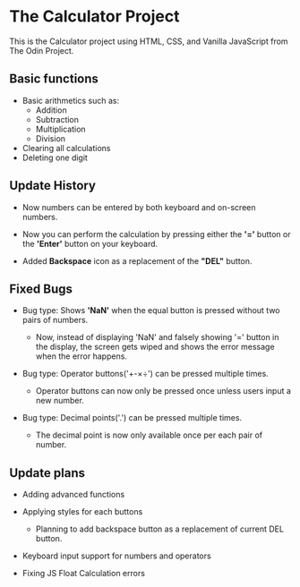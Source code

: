 # The Calculator Project

This is the Calculator project using HTML, CSS, and Vanilla JavaScript from The Odin Project.

## Basic functions

- Basic arithmetics such as:
    - Addition
    - Subtraction
    - Multiplication
    - Division
- Clearing all calculations
- Deleting one digit

## Update History

- Now numbers can be entered by both keyboard and on-screen numbers.

- Now you can perform the calculation by pressing either the **'='** button or the **'Enter'** button on your keyboard.

- Added **Backspace** icon as a replacement of the **"DEL"** button.

## Fixed Bugs

- Bug type: Shows **'NaN'** when the equal button is pressed without two pairs of numbers.
    - Now, instead of displaying 'NaN' and falsely showing '=' button in the display, the screen gets wiped and shows the error message when the error happens.

- Bug type: Operator buttons('+-×÷') can be pressed multiple times.
    - Operator buttons can now only be pressed once unless users input a new number.

- Bug type: Decimal points('.') can be pressed multiple times.
    - The decimal point is now only available once per each pair of number.

## Update plans

- Adding advanced functions

- Applying styles for each buttons
    - Planning to add backspace button as a replacement of current DEL button.

- Keyboard input support for numbers and operators

- Fixing JS Float Calculation errors